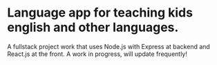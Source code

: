 # Language app for teaching kids english and other languages.

A fullstack project work that uses Node.js with Express at backend and React.js at the front.
A work in progress, will update frequently!
